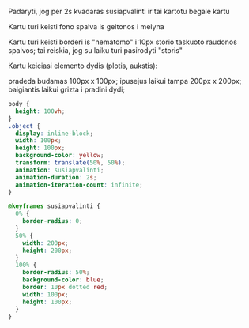 Padaryti, jog per 2s kvadaras susiapvalinti ir tai kartotu begale kartu

Kartu turi keisti fono spalva is geltonos i melyna

Kartu turi keisti borderi is "nematomo" i 10px storio taskuoto raudonos spalvos; tai reiskia, jog su laiku turi pasirodyti "storis"

Kartu keiciasi elemento dydis (plotis, aukstis):

pradeda budamas 100px x 100px;
ipusejus laikui tampa 200px x 200px;
baigiantis laikui grizta i pradini dydi;

```css
body {
  height: 100vh;
}
.object {
  display: inline-block;
  width: 100px;
  height: 100px;
  background-color: yellow;
  transform: translate(50%, 50%);
  animation: susiapvalinti;
  animation-duration: 2s;
  animation-iteration-count: infinite;
}

@keyframes susiapvalinti {
  0% {
    border-radius: 0;
  }
  50% {
    width: 200px;
    height: 200px;
  }
  100% {
    border-radius: 50%;
    background-color: blue;
    border: 10px dotted red;
    width: 100px;
    height: 100px;
  }
}
```
